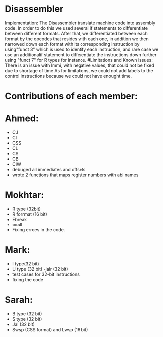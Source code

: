# Disassembler
Implementation:
  The Disassembler translate machine code into assembly code. In order to do this we used several if statements to differentiate between different formats. After that, 
  we differentiated between each format by the opcodes that resides with each one, in addition we then narrowed down each format with its corresponding instruction by
  using"funct 3" which is used to identify each instruction, and rare case we use an additionalif statement to  differentiate the instructions down further using "funct 7"
  for R types for instance.
#Limitations and Known issues:
There is an issue with Immi, with negative values, that could not be fixed due to shortage of time
As for limitations, we could not add labels to the control instructions because we could not have enought time. 
  
# Contributions of each member:
# Ahmed:

- CJ
- CI
- CSS
- CL
- CS
- CB
- CIW
- debuged all immediates and offsets
- wrote 2 functions that maps register numbers with abi names


# Mokhtar:
  - R type (32bit)
  - R forrmat (16 bit)
  - Ebreak
  - ecall
  - Fixing erroes in the code.

# Mark:
  - I type(32 bit)
  - U type (32 bit)
  -jalr (32 bit)
  - test cases for 32-bit instructions
  - fixing the code
# Sarah:
  - B type (32 bit)
  - S type (32 bit)
  - Jal (32 bit)
  - Swsp (CSS format) and Lwsp (16 bit)




